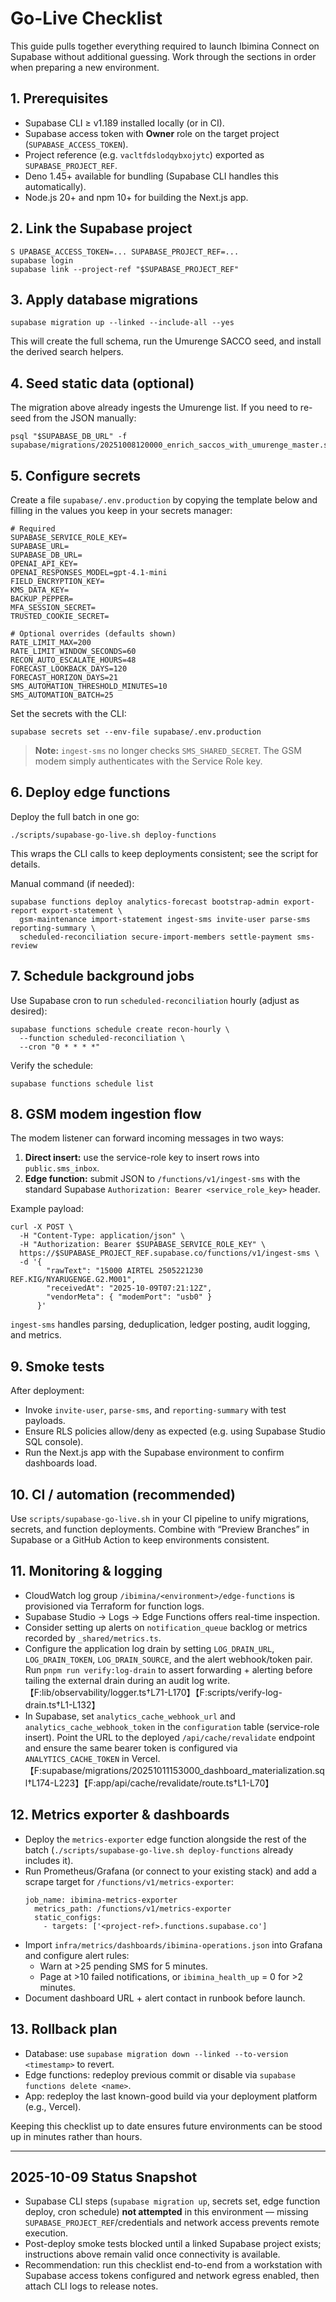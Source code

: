 # Go-Live Checklist

This guide pulls together everything required to launch Ibimina Connect on Supabase without additional guessing. Work through the sections in order when preparing a new environment.

## 1. Prerequisites

- Supabase CLI ≥ v1.189 installed locally (or in CI).
- Supabase access token with **Owner** role on the target project (`SUPABASE_ACCESS_TOKEN`).
- Project reference (e.g. `vacltfdslodqybxojytc`) exported as `SUPABASE_PROJECT_REF`.
- Deno 1.45+ available for bundling (Supabase CLI handles this automatically).
- Node.js 20+ and npm 10+ for building the Next.js app.

## 2. Link the Supabase project

```
S UPABASE_ACCESS_TOKEN=... SUPABASE_PROJECT_REF=...
supabase login
supabase link --project-ref "$SUPABASE_PROJECT_REF"
```

## 3. Apply database migrations

```
supabase migration up --linked --include-all --yes
```

This will create the full schema, run the Umurenge SACCO seed, and install the derived search helpers.

## 4. Seed static data (optional)

The migration above already ingests the Umurenge list. If you need to re-seed from the JSON manually:

```
psql "$SUPABASE_DB_URL" -f supabase/migrations/20251008120000_enrich_saccos_with_umurenge_master.sql
```

## 5. Configure secrets

Create a file `supabase/.env.production` by copying the template below and filling in the values you keep in your secrets manager:

```
# Required
SUPABASE_SERVICE_ROLE_KEY=
SUPABASE_URL=
SUPABASE_DB_URL=
OPENAI_API_KEY=
OPENAI_RESPONSES_MODEL=gpt-4.1-mini
FIELD_ENCRYPTION_KEY=
KMS_DATA_KEY=
BACKUP_PEPPER=
MFA_SESSION_SECRET=
TRUSTED_COOKIE_SECRET=

# Optional overrides (defaults shown)
RATE_LIMIT_MAX=200
RATE_LIMIT_WINDOW_SECONDS=60
RECON_AUTO_ESCALATE_HOURS=48
FORECAST_LOOKBACK_DAYS=120
FORECAST_HORIZON_DAYS=21
SMS_AUTOMATION_THRESHOLD_MINUTES=10
SMS_AUTOMATION_BATCH=25
```

Set the secrets with the CLI:

```
supabase secrets set --env-file supabase/.env.production
```

> **Note:** `ingest-sms` no longer checks `SMS_SHARED_SECRET`. The GSM modem simply authenticates with the Service Role key.

## 6. Deploy edge functions

Deploy the full batch in one go:

```
./scripts/supabase-go-live.sh deploy-functions
```

This wraps the CLI calls to keep deployments consistent; see the script for details.

Manual command (if needed):

```
supabase functions deploy analytics-forecast bootstrap-admin export-report export-statement \
  gsm-maintenance import-statement ingest-sms invite-user parse-sms reporting-summary \
  scheduled-reconciliation secure-import-members settle-payment sms-review
```

## 7. Schedule background jobs

Use Supabase cron to run `scheduled-reconciliation` hourly (adjust as desired):

```
supabase functions schedule create recon-hourly \
  --function scheduled-reconciliation \
  --cron "0 * * * *"
```

Verify the schedule:

```
supabase functions schedule list
```

## 8. GSM modem ingestion flow

The modem listener can forward incoming messages in two ways:

1. **Direct insert:** use the service-role key to insert rows into `public.sms_inbox`.
2. **Edge function:** submit JSON to `/functions/v1/ingest-sms` with the standard Supabase `Authorization: Bearer <service_role_key>` header.

Example payload:

```
curl -X POST \
  -H "Content-Type: application/json" \
  -H "Authorization: Bearer $SUPABASE_SERVICE_ROLE_KEY" \
  https://$SUPABASE_PROJECT_REF.supabase.co/functions/v1/ingest-sms \
  -d '{
        "rawText": "15000 AIRTEL 2505221230 REF.KIG/NYARUGENGE.G2.M001",
        "receivedAt": "2025-10-09T07:21:12Z",
        "vendorMeta": { "modemPort": "usb0" }
      }'
```

`ingest-sms` handles parsing, deduplication, ledger posting, audit logging, and metrics.

## 9. Smoke tests

After deployment:

- Invoke `invite-user`, `parse-sms`, and `reporting-summary` with test payloads.
- Ensure RLS policies allow/deny as expected (e.g. using Supabase Studio SQL console).
- Run the Next.js app with the Supabase environment to confirm dashboards load.

## 10. CI / automation (recommended)

Use `scripts/supabase-go-live.sh` in your CI pipeline to unify migrations, secrets, and function deployments. Combine with “Preview Branches” in Supabase or a GitHub Action to keep environments consistent.

## 11. Monitoring & logging

- CloudWatch log group `/ibimina/<environment>/edge-functions` is provisioned via Terraform for function logs.
- Supabase Studio → Logs → Edge Functions offers real-time inspection.
- Consider setting up alerts on `notification_queue` backlog or metrics recorded by `_shared/metrics.ts`.
- Configure the application log drain by setting `LOG_DRAIN_URL`, `LOG_DRAIN_TOKEN`, `LOG_DRAIN_SOURCE`, and the alert webhook/token pair. Run `pnpm run verify:log-drain` to assert forwarding + alerting before tailing the external drain during an audit log write.【F:lib/observability/logger.ts†L71-L170】【F:scripts/verify-log-drain.ts†L1-L132】
- In Supabase, set `analytics_cache_webhook_url` and `analytics_cache_webhook_token` in the `configuration` table (service-role insert). Point the URL to the deployed `/api/cache/revalidate` endpoint and ensure the same bearer token is configured via `ANALYTICS_CACHE_TOKEN` in Vercel.【F:supabase/migrations/20251011153000_dashboard_materialization.sql†L174-L223】【F:app/api/cache/revalidate/route.ts†L1-L70】

## 12. Metrics exporter & dashboards

- Deploy the `metrics-exporter` edge function alongside the rest of the batch (`./scripts/supabase-go-live.sh deploy-functions` already includes it).
- Run Prometheus/Grafana (or connect to your existing stack) and add a scrape target for `/functions/v1/metrics-exporter`:
  ```
  job_name: ibimina-metrics-exporter
    metrics_path: /functions/v1/metrics-exporter
    static_configs:
      - targets: ['<project-ref>.functions.supabase.co']
  ```
- Import `infra/metrics/dashboards/ibimina-operations.json` into Grafana and configure alert rules:
  - Warn at >25 pending SMS for 5 minutes.
  - Page at >10 failed notifications, or `ibimina_health_up` = 0 for >2 minutes.
- Document dashboard URL + alert contact in runbook before launch.

## 13. Rollback plan

- Database: use `supabase migration down --linked --to-version <timestamp>` to revert.
- Edge functions: redeploy previous commit or disable via `supabase functions delete <name>`.
- App: redeploy the last known-good build via your deployment platform (e.g., Vercel).

Keeping this checklist up to date ensures future environments can be stood up in minutes rather than hours.

---

## 2025-10-09 Status Snapshot
- Supabase CLI steps (`supabase migration up`, secrets set, edge function deploy, cron schedule) **not attempted** in this environment — missing `SUPABASE_PROJECT_REF`/credentials and network access prevents remote execution.
- Post-deploy smoke tests blocked until a linked Supabase project exists; instructions above remain valid once connectivity is available.
- Recommendation: run this checklist end-to-end from a workstation with Supabase access tokens configured and network egress enabled, then attach CLI logs to release notes.
